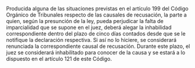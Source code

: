 Producida alguna de las situaciones previstas en el artículo 199 del Código Orgánico de Tribunales respecto de las causales de recusación, la parte a quien, según la presunción de la ley, pueda perjudicar la falta de imparcialidad que se supone en el juez, deberá alegar la inhabilidad correspondiente dentro del plazo de cinco días contados desde que se le notifique la declaración respectiva. Si así no lo hiciere, se considerará renunciada la correspondiente causal de recusación. Durante este plazo, el juez se considerará inhabilitado para conocer de la causa y se estará a lo dispuesto en el artículo 121 de este Código.